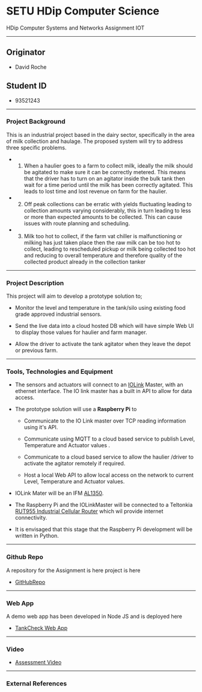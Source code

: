 # SETU HDip Computer Science

HDip Computer Systems and Networks Assignment IOT

---

## Originator

- David Roche

## Student ID  

- 93521243

---

### **Project Background**

This is an industrial project based in the dairy sector, specifically in the area of milk collection and haulage.
The proposed system will try to address three specific problems.

- 1) When a haulier goes to a farm to collect milk, ideally the milk should be agitated to make sure it can be correctly metered.
This means that the driver has to turn on an agitator inside the bulk tank then wait for a time period until the milk has been correctly agitated.
This leads to lost time and lost revenue on farm for the haulier.

- 2) Off peak collections can be erratic with yields fluctuating leading to collection amounts varying considerably, this in turn leading to less or more than expected amounts to be collected. This can cause issues with route planning and scheduling.

- 3) Milk too hot to collect, if the farm vat chiller is malfunctioning or milking has just taken place then the raw milk can be too hot to collect, leading to rescheduled pickup or milk being collected too hot and reducing to overall temperature  and therefore quality of the collected product already in the collection tanker

---

### **Project Description**

This project will aim to develop a prototype solution to;

- Monitor the level and temperature in the tank/silo using existing food grade approved industrial sensors.

- Send the live data into a cloud hosted DB which will have simple Web UI to display those values for haulier and farm manager.

- Allow the driver to activate the tank agitator when they leave the depot or previous farm.

---

### **Tools, Technologies and Equipment**

- The sensors and actuators will connect to an [IOLink](https://io-link.com/en/Technology/what_is_IO-Link.php?thisID=76) Master, with an ethernet interface.
The IO link master has a built in API to allow for data access.

- The prototype solution will use a **Raspberry Pi** to

  - Communicate to the IO Link master over TCP reading information using it's API. 

  - Communicate using MQTT to a cloud based service to publish Level, Temperature and Actuator values .

  - Communicate to a cloud based service to allow the haulier /driver to activate the agitator remotely if required.

  - Host a local Web API to allow local access on the network to current Level, Temperature and Actuator values.

- IOLink Mater will be an IFM [AL1350](https://www.ifm.com/ie/en/product/AL1350).

- The Raspberry Pi and the IOLinkMaster will be connected to a Teltonkia [RUT955 Industrial Cellular Router](https://teltonika-networks.com/product/rut955/) which wil provide internet connectivity.

- It is envisaged that this stage that the Raspberry Pi development will be written in Python.

---

### **Github Repo**

A repository for the Assignment is here project is here

- [GitHubRepo](https://github.com/RocheDJ/TankCheck)

---

### **Web App**

A demo web app has been developed in Node JS and is deployed here

- [TankCheck Web App](https://djr-silocheck.glitch.me/)

---



### **Video**

- [Assessment Video]()

---
### **External References**